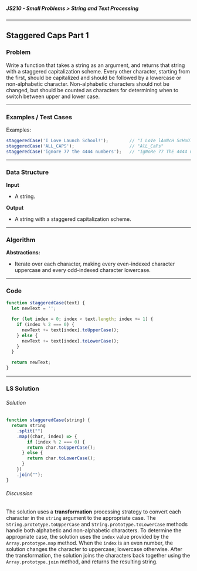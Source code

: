 ##### JS210 - Small Problems > String and Text Processing

---

## Staggered Caps Part 1

### Problem

Write a function that takes a string as an argument, and returns that string with a staggered capitalization scheme. Every other character, starting from the first, should be capitalized and should be followed by a lowercase or non-alphabetic character. Non-alphabetic characters should not be changed, but should be counted as characters for determining when to switch between upper and lower case.  

---

### Examples / Test Cases

Examples:

```javascript
staggeredCase('I Love Launch School!');        // "I LoVe lAuNcH ScHoOl!"
staggeredCase('ALL_CAPS');                     // "AlL_CaPs"
staggeredCase('ignore 77 the 4444 numbers');   // "IgNoRe 77 ThE 4444 nUmBeRs"
```

---

### Data Structure

**Input**

* A string.

**Output**

* A string with a staggered capitalization scheme.

---

### Algorithm

**Abstractions:**

* Iterate over each character, making every even-indexed character uppercase and every odd-indexed character lowercase.

---

### Code

```javascript
function staggeredCase(text) {
  let newText = '';

  for (let index = 0; index < text.length; index += 1) {
    if (index % 2 === 0) {
      newText += text[index].toUpperCase();
    } else {
      newText += text[index].toLowerCase();
    }
  }

  return newText;
}
```

---

### LS Solution

###### Solution

```javascript
function staggeredCase(string) {
  return string
    .split("")
  	.map((char, index) => {
    	if (index % 2 === 0) {
        return char.toUpperCase();
      } else {
        return char.toLowerCase();
      }
  	})
  	.join("");
}
```

###### Discussion

The solution uses a **transformation** processing strategy to convert each character in the `string` argument to the appropriate case. The `String.prototype.toUpperCase` and `String.prototype.toLowerCase` methods handle both alphabetic and non-alphabetic characters. To determine the appropriate case, the solution uses the `index` value provided by the `Array.prototype.map` method. When the `index` is an even number, the solution changes the character to uppercase; lowercase otherwise. After the transformation, the solution joins the characters back together using the `Array.prototype.join` method, and returns the resulting string.